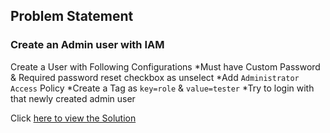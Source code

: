 ## Problem Statement 

### Create an Admin user with IAM

Create a User with Following Configurations
*Must have Custom Password & Required password reset checkbox as unselect
*Add `Administrator Access` Policy
*Create a Tag as `key=role` & `value=tester`
*Try to login with that newly created admin user

Click [here to view the Solution](solution.md)
